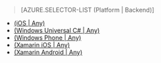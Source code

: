 > [AZURE.SELECTOR-LIST (Platform | Backend)]
- [(iOS | Any)](/en-us/documentation/articles/mobile-services-ios-get-started-offline-data/)
- [(Windows Universal C# | Any)](/en-us/documentation/articles/mobile-services-windows-store-dotnet-get-started-offline-data/)
- [(Windows Phone | Any)](/en-us/documentation/articles/mobile-services-windows-phone-get-started-offline-data/)
- [(Xamarin iOS | Any)](/en-us/documentation/articles/mobile-services-xamarin-ios-get-started-offline-data/)
- [(Xamarin Android | Any)](/en-us/documentation/articles/mobile-services-xamarin-android-get-started-offline-data/)

<!--HONumber=27-->
